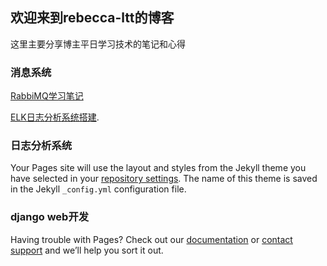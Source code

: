 ## 欢迎来到rebecca-ltt的博客

这里主要分享博主平日学习技术的笔记和心得

### 消息系统

[RabbiMQ学习笔记](https://engeltt.github.io/docs/rabbitmq)

[ELK日志分析系统搭建](https://engeltt.github.io/docs/elk).

### 日志分析系统

Your Pages site will use the layout and styles from the Jekyll theme you have selected in your [repository settings](https://github.com/engeltt/engeltt.github.io/settings). The name of this theme is saved in the Jekyll `_config.yml` configuration file.

### django web开发

Having trouble with Pages? Check out our [documentation](https://help.github.com/categories/github-pages-basics/) or [contact support](https://github.com/contact) and we’ll help you sort it out.
